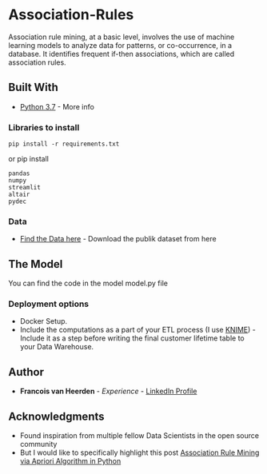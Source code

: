 # Association-Rules
 Association rule mining, at a basic level, involves the use of machine learning models to analyze data for patterns, or co-occurrence, in a database. It identifies frequent if-then associations, which are called association rules.

## Built With

* [Python 3.7](https://www.python.org/downloads/release/python-370/) - More info

### Libraries to install 

```
pip install -r requirements.txt
```

or pip install 
```
pandas
numpy
streamlit
altair
pydec
```

### Data

* [Find the Data here]() - Download the publik dataset from here

## The Model

You can find the code in the model model.py file 

### Deployment options

* Docker Setup. 
* Include the computations as a part of your ETL process (I use [KNIME](https://www.knime.com/)) - Include it as a step before writing the final customer lifetime table to your Data Warehouse.

## Author

* **Francois van Heerden** - *Experience* - [LinkedIn Profile](https://www.linkedin.com/in/francois-van-heerden-9589825a/)

## Acknowledgments

* Found inspiration from multiple fellow Data Scientists in the open source community
* But I would like to specifically highlight this post [Association Rule Mining via Apriori Algorithm in Python](https://stackabuse.com/association-rule-mining-via-apriori-algorithm-in-python/) 
